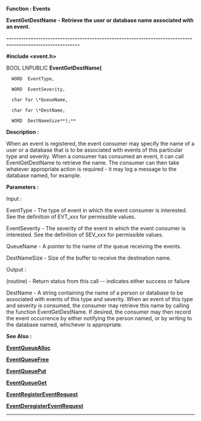 




<!--
 /\* Font Definitions \*/
 @font-face
 {font-family:"Tms Rmn";
 panose-1:2 2 6 3 4 5 5 2 3 4;}
@font-face
 {font-family:Helv;
 panose-1:2 11 6 4 2 2 2 3 2 4;}
@font-face
 {font-family:"Cambria Math";
 panose-1:2 4 5 3 5 4 6 3 2 4;}
 /\* Style Definitions \*/
 p.MsoNormal, li.MsoNormal, div.MsoNormal
 {margin-top:0cm;
 margin-right:0cm;
 margin-bottom:8.0pt;
 margin-left:0cm;
 line-height:107%;
 font-size:11.0pt;
 font-family:"Calibri",sans-serif;}
.MsoChpDefault
 {font-size:11.0pt;}
.MsoPapDefault
 {margin-bottom:8.0pt;
 line-height:107%;}
 /\* Page Definitions \*/
 @page WordSection1
 {size:612.0pt 792.0pt;
 margin:72.0pt 72.0pt 72.0pt 72.0pt;}
div.WordSection1
 {page:WordSection1;}
-->




 


**Function : Events**



**EventGetDestName** **- Retrieve
the user or database name associated with an event.**


**----------------------------------------------------------------------------------------------------------**



**#include <event.h>**



BOOL
LNPUBLIC **EventGetDestName(**  

      WORD  EventType,  

      WORD  EventSeverity,  

      char far \*QueueName,  

      char far \*DestName,  

      WORD  DestNameSize**);**



**Description :**



When an
event is registered, the event consumer may specify the name of a user or a
database that is to be associated with events of this particular type and
severity.  When a consumer has consumed an event, it can call EventGetDestName
to retrieve the name.  The consumer can then take whatever appropriate action
is required - it may log a message to the database named, for example.


 


**Parameters :**



Input :  

EventType  -  The type of event in which the event consumer is interested.  See
the definition of EVT\_xxx for permissible values.  

  

EventSeverity  -  The severity of the event in which the event consumer is
interested.  See the definition of SEV\_xxx for permissible values.  

  

QueueName  -  A pointer to the name of the queue receiving the events.  

  

DestNameSize  -  Size of the buffer to receive the destination name.  

  




Output :  

(routine)  -  Return status from this call -- indicates either success or
failure  

  

  

DestName  -  A string containing the name of a person or database to be
associated with events of this type and severity.  When an event of this type
and severity is consumed, the consumer may retrieve this name by calling the
function EventGetDestName.  If desired, the consumer   may then record the
event occurrence by either notifying the person named,  or by writing to the
database named, whichever is appropriate.  

  




 **See Also :**


**[EventQueueAlloc](EventQueueAlloc.md)**


**[EventQueueFree](EventQueueFree.md)**


**[EventQueuePut](EventQueuePut.md)**


**[EventQueueGet](EventQueueGet.md)**


**[EventRegisterEventRequest](EventRegisterEventRequest.md)**


**[EventDeregisterEventRequest](EventDeregisterEventRequest.md)**



----------------------------------------------------------------------------------------------------------


 





